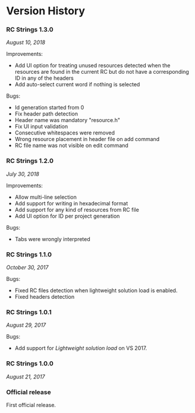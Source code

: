 # Version History

### RC Strings 1.3.0
*August 10, 2018*

Improvements:

* Add UI option for treating unused resources detected when the resources are found in the current RC but do not have a corresponding ID in any of the headers
* Add auto-select current word if nothing is selected

Bugs:

* Id generation started from 0
* Fix header path detection
* Header name was mandatory "resource.h"
* Fix UI input validation
* Consecutive whitespaces were removed
* Wrong resource placement in header file on add command
* RC file name was not visible on edit command

### RC Strings 1.2.0
*July 30, 2018*

Improvements:

* Allow multi-line selection
* Add support for writing in hexadecimal format
* Add support for any kind of resources from RC file
* Add UI option for ID per project generation

Bugs:

* Tabs were wrongly interpreted

### RC Strings 1.1.0
*October 30, 2017*

Bugs:

* Fixed RC files detection when lightweight solution load is enabled.
* Fixed headers detection

### RC Strings 1.0.1
*August 29, 2017*

Bugs:

* Add support for *Lightweight solution load* on VS 2017.

### RC Strings 1.0.0
*August 21, 2017*

### Official release
First official release.

